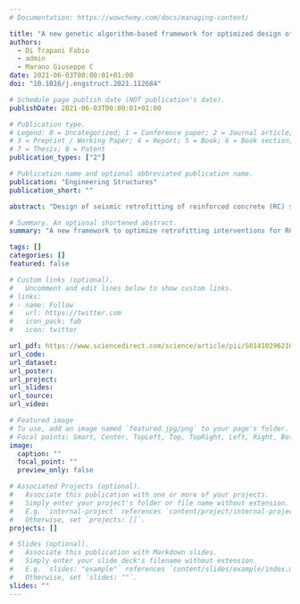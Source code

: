 ```yaml
---
# Documentation: https://wowchemy.com/docs/managing-content/

title: "A new genetic algorithm-based framework for optimized design of steel-jacketing retrofitting in shear-critical and ductility-critical RC frame structures"
authors:
  - Di Trapani Fabio
  - admin
  - Marano Giuseppe C
date: 2021-06-03T00:00:01+01:00
doi: "10.1016/j.engstruct.2021.112684"

# Schedule page publish date (NOT publication's date).
publishDate: 2021-06-03T00:00:01+01:00

# Publication type.
# Legend: 0 = Uncategorized; 1 = Conference paper; 2 = Journal article;
# 3 = Preprint / Working Paper; 4 = Report; 5 = Book; 6 = Book section;
# 7 = Thesis; 8 = Patent
publication_types: ["2"]

# Publication name and optional abbreviated publication name.
publication: "Engineering Structures"
publication_short: ""

abstract: "Design of seismic retrofitting of reinforced concrete (RC) structures compares structural safety on the one hand, and costs on the other. Steel-jacketing (SJ) is a very common and effective retrofitting technique, used to provide additional ductility and shear capacity to concrete members. However, its application is associated with significant invasiveness and noticeable economical and downtime costs limiting its sustainability. In this paper a new specific optimization framework addressing the minimization of seismic retrofitting-related costs is developed and presented. A new genetic algorithm routine is defined by developing modified genetic operators capable of addressing retrofitting optimization both for RC structures with ductility-critical and shear-critical RC columns, including additional shear demand due to infill-frame interaction. The framework provides the position of the column to retrofit and amount of steel-jacketing reinforcement so that the intervention costs are minimized. Applications of the framework are finally proposed with different case study structures. Results will show that the proposed approach is sufficiently general and robust to handle structural configuration having significantly different structural deficiencies and also that sustainability of retrofitting intervention is achievable by means of artificial intelligence aided optimization."

# Summary. An optional shortened abstract.
summary: "A new framework to optimize retrofitting interventions for RC structures with shear and ductility lacks."

tags: []
categories: []
featured: false

# Custom links (optional).
#   Uncomment and edit lines below to show custom links.
# links:
# - name: Follow
#   url: https://twitter.com
#   icon_pack: fab
#   icon: twitter

url_pdf: https://www.sciencedirect.com/science/article/pii/S0141029621008348
url_code:
url_dataset:
url_poster:
url_project:
url_slides:
url_source:
url_video:

# Featured image
# To use, add an image named `featured.jpg/png` to your page's folder. 
# Focal points: Smart, Center, TopLeft, Top, TopRight, Left, Right, BottomLeft, Bottom, BottomRight.
image:
  caption: ""
  focal_point: ""
  preview_only: false

# Associated Projects (optional).
#   Associate this publication with one or more of your projects.
#   Simply enter your project's folder or file name without extension.
#   E.g. `internal-project` references `content/project/internal-project/index.md`.
#   Otherwise, set `projects: []`.
projects: []

# Slides (optional).
#   Associate this publication with Markdown slides.
#   Simply enter your slide deck's filename without extension.
#   E.g. `slides: "example"` references `content/slides/example/index.md`.
#   Otherwise, set `slides: ""`.
slides: ""
---
```

